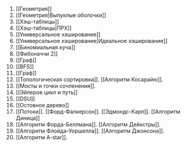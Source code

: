 1) [[Геометрия]]
2) [[Геометрия|Выпуклые оболочки]]
3) [[Хэш-таблицы]]
4) [[Хэш-таблицы|ПРХ]]
5) [[Универсальное хэширование]]
6) [[Универсальное хэширование|Идеальное хэширование]]
7) [[Биномиальная куча]]
8) [[Фибоначчи 2]]
9) [[Граф]]
10) [[BFS]]
11) [[Граф]]
12) [[Топологическая сортировка]]. [[Алгоритм Косарайю]].
13) [[Мосты и точки сочленения]]. 
14) [[Эйлеров цикл и путь]]
15) [[DSU]]
16) [[Остовное дерево]]
17) [[Потоки]]. [[Форд-Фалкерсон]]. [[Эдмондс-Карп]]. [[Алгоритм Диница]]
18) [[Алгоритм Форда-Беллмана]]. [[Алгоритм Дейкстры]].
19) [[Алгоритм Флойда-Уоршелла]]. [[Алгоритм Джонсона]].
20) [[Алгоритм A-star]].